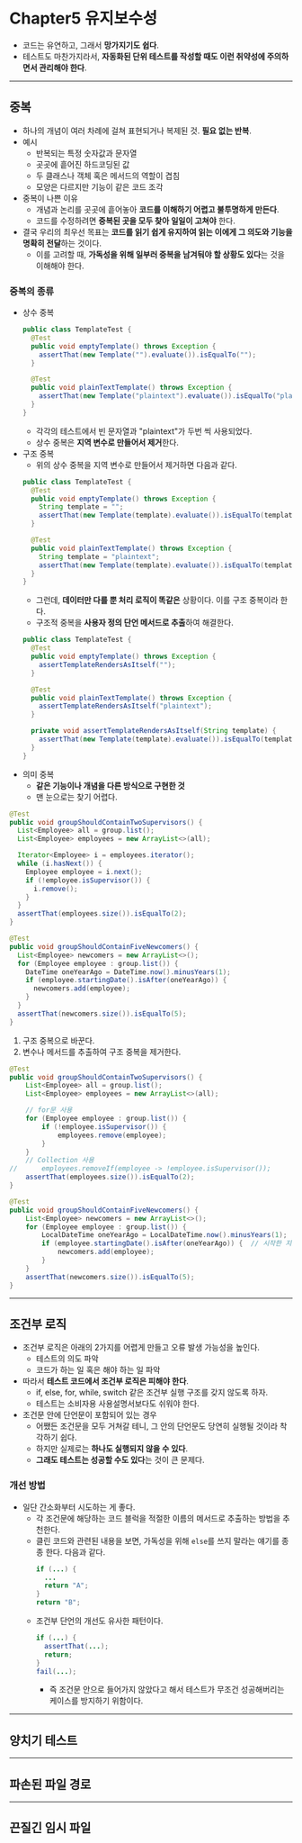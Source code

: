 # Chapter5 유지보수성

- 코드는 유연하고, 그래서 **망가지기도 쉽다**.
- 테스트도 마찬가지라서, **자동화된 단위 테스트를 작성할 때도 이런 취약성에 주의하면서 관리해야 한다**.

---
## 중복
- 하나의 개념이 여러 차례에 걸쳐 표현되거나 복제된 것. **필요 없는 반복**.
- 예시
  - 반복되는 특정 숫자값과 문자열
  - 곳곳에 흩어진 하드코딩된 값
  - 두 클래스나 객체 혹은 메서드의 역할이 겹침
  - 모양은 다르지만 기능이 같은 코드 조각
- 중복이 나쁜 이유
  - 개념과 논리를 곳곳에 흩어놓아 **코드를 이해하기 어렵고 불투명하게 만든다**.
  - 코드를 수정하려면 **중복된 곳을 모두 찾아 일일이 고쳐야** 한다.
- 결국 우리의 최우선 목표는 **코드를 읽기 쉽게 유지하여 읽는 이에게 그 의도와 기능을 명확히 전달**하는 것이다.
  - 이를 고려할 때, **가독성을 위해 일부러 중복을 남겨둬야 할 상황도 있다**는 것을 이해해야 한다.
### 중복의 종류
- 상수 중복
  ```java
  public class TemplateTest {
    @Test
    public void emptyTemplate() throws Exception {
      assertThat(new Template("").evaluate()).isEqualTo("");
    }

    @Test
    public void plainTextTemplate() throws Exception {
      assertThat(new Template("plaintext").evaluate()).isEqualTo("plaintext");
    }
  }
  ```
  - 각각의 테스트에서 빈 문자열과 "plaintext"가 두번 씩 사용되었다.
  - 상수 중복은 **지역 변수로 만들어서 제거**한다.
- 구조 중복
  - 위의 상수 중복을 지역 변수로 만들어서 제거하면 다음과 같다.
  ```java
  public class TemplateTest {
    @Test
    public void emptyTemplate() throws Exception {
      String template = "";
      assertThat(new Template(template).evaluate()).isEqualTo(template);
    }

    @Test
    public void plainTextTemplate() throws Exception {
      String template = "plaintext";
      assertThat(new Template(template).evaluate()).isEqualTo(template);
    }
  }
  ```
  - 그런데, **데이터만 다를 뿐 처리 로직이 똑같은** 상황이다. 이를 구조 중복이라 한다.
  - 구조적 중복을 **사용자 정의 단언 메서드로 추출**하여 해결한다.
  ```java
  public class TemplateTest {
    @Test
    public void emptyTemplate() throws Exception {
      assertTemplateRendersAsItself("");
    }

    @Test
    public void plainTextTemplate() throws Exception {
      assertTemplateRendersAsItself("plaintext");
    }

    private void assertTemplateRendersAsItself(String template) {
      assertThat(new Template(template).evaluate()).isEqualTo(template);
    }
  }
  ```
- 의미 중복
  - **같은 기능이나 개념을 다른 방식으로 구현한 것**
  - 맨 눈으로는 찾기 어렵다.
```java
@Test
public void groupShouldContainTwoSupervisors() {
  List<Employee> all = group.list();
  List<Employee> employees = new ArrayList<>(all);

  Iterator<Employee> i = employees.iterator();
  while (i.hasNext()) {
    Employee employee = i.next();
    if (!employee.isSupervisor()) {
      i.remove();
    }
  }
  assertThat(employees.size()).isEqualTo(2);
}

@Test
public void groupShouldContainFiveNewcomers() {
  List<Employee> newcomers = new ArrayList<>();
  for (Employee employee : group.list()) {
    DateTime oneYearAgo = DateTime.now().minusYears(1);
    if (employee.startingDate().isAfter(oneYearAgo)) {
      newcomers.add(employee);
    }
  }
  assertThat(newcomers.size()).isEqualTo(5);
}
```

1. 구조 중복으로 바꾼다.
2. 변수나 메서드를 추출하여 구조 중복을 제거한다.

```java
@Test
public void groupShouldContainTwoSupervisors() {
	List<Employee> all = group.list();
	List<Employee> employees = new ArrayList<>(all);

	// for문 사용
	for (Employee employee : group.list()) {
		if (!employee.isSupervisor()) {
			employees.remove(employee);
		}
	}
	// Collection 사용
//		employees.removeIf(employee -> !employee.isSupervisor());
	assertThat(employees.size()).isEqualTo(2);
}

@Test
public void groupShouldContainFiveNewcomers() {
	List<Employee> newcomers = new ArrayList<>();
	for (Employee employee : group.list()) {
		LocalDateTime oneYearAgo = LocalDateTime.now().minusYears(1);
		if (employee.startingDate().isAfter(oneYearAgo)) {	// 시작한 지 1년이 안됐을 경우
			newcomers.add(employee);
		}
	}
	assertThat(newcomers.size()).isEqualTo(5);
}
```

---
## 조건부 로직
- 조건부 로직은 아래의 2가지를 어렵게 만들고 오류 발생 가능성을 높인다.
  - 테스트의 의도 파악
  - 코드가 하는 일 혹은 해야 하는 일 파악
- 따라서 **테스트 코드에서 조건부 로직은 피해야 한다**.
  - if, else, for, while, switch 같은 조건부 실행 구조를 갖지 않도록 하자.
  - 테스트는 소비자용 사용설명서보다도 쉬워야 한다.
- 조건문 안에 단언문이 포함되어 있는 경우
  - 어쨌든 조건문을 모두 거쳐갈 테니, 그 안의 단언문도 당연히 실행될 것이라 착각하기 쉽다.
  - 하지만 실제로는 **하나도 실행되지 않을 수 있다**.
  - **그래도 테스트는 성공할 수도 있다**는 것이 큰 문제다.
### 개선 방법
- 일단 간소화부터 시도하는 게 좋다.
  - 각 조건문에 해당하는 코드 블럭을 적절한 이름의 메서드로 추출하는 방법을 추천한다.
  - 클린 코드와 관련된 내용을 보면, 가독성을 위해 `else`를 쓰지 말라는 얘기를 종종 한다. 다음과 같다.
    ```java
    if (...) {
      ...
      return "A";
    }
    return "B";
    ```
  - 조건부 단언의 개선도 유사한 패턴이다.
    ```java
    if (...) {
      assertThat(...);
      return;
    }
    fail(...);
    ```
    - 즉 조건문 안으로 들어가지 않았다고 해서 테스트가 무조건 성공해버리는 케이스를 방지하기 위함이다.

---
## 양치기 테스트

---
## 파손된 파일 경로

---
## 끈질긴 임시 파일

